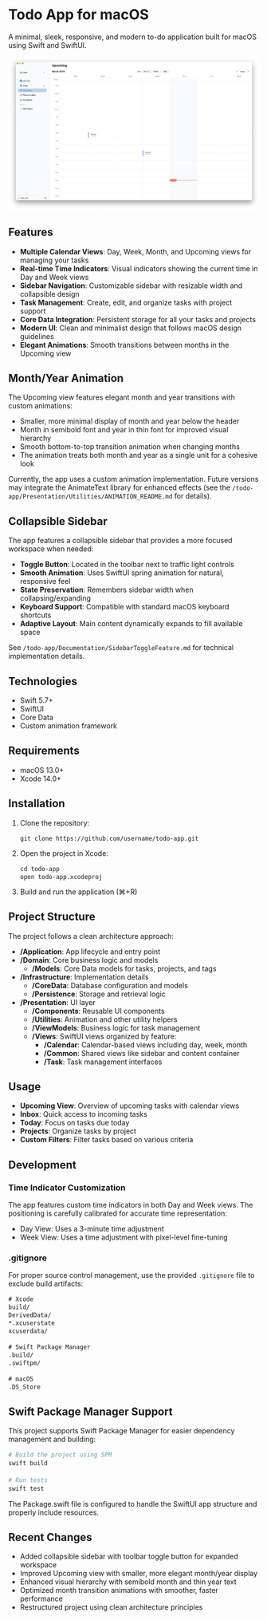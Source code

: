 # Todo App for macOS

A minimal, sleek, responsive, and modern to-do application built for macOS using Swift and SwiftUI.

![UI Screenshot](/images/UI_main2.png)

## Features

- **Multiple Calendar Views**: Day, Week, Month, and Upcoming views for managing your tasks
- **Real-time Time Indicators**: Visual indicators showing the current time in Day and Week views
- **Sidebar Navigation**: Customizable sidebar with resizable width and collapsible design
- **Task Management**: Create, edit, and organize tasks with project support
- **Core Data Integration**: Persistent storage for all your tasks and projects
- **Modern UI**: Clean and minimalist design that follows macOS design guidelines
- **Elegant Animations**: Smooth transitions between months in the Upcoming view

## Month/Year Animation

The Upcoming view features elegant month and year transitions with custom animations:
- Smaller, more minimal display of month and year below the header
- Month in semibold font and year in thin font for improved visual hierarchy
- Smooth bottom-to-top transition animation when changing months
- The animation treats both month and year as a single unit for a cohesive look

Currently, the app uses a custom animation implementation. Future versions may integrate the AnimateText library for enhanced effects (see the `/todo-app/Presentation/Utilities/ANIMATION_README.md` for details).

## Collapsible Sidebar

The app features a collapsible sidebar that provides a more focused workspace when needed:

- **Toggle Button**: Located in the toolbar next to traffic light controls
- **Smooth Animation**: Uses SwiftUI spring animation for natural, responsive feel
- **State Preservation**: Remembers sidebar width when collapsing/expanding
- **Keyboard Support**: Compatible with standard macOS keyboard shortcuts
- **Adaptive Layout**: Main content dynamically expands to fill available space

See `/todo-app/Documentation/SidebarToggleFeature.md` for technical implementation details.

## Technologies

- Swift 5.7+
- SwiftUI
- Core Data
- Custom animation framework

## Requirements

- macOS 13.0+
- Xcode 14.0+

## Installation

1. Clone the repository:
   ```
   git clone https://github.com/username/todo-app.git
   ```

2. Open the project in Xcode:
   ```
   cd todo-app
   open todo-app.xcodeproj
   ```

3. Build and run the application (⌘+R)

## Project Structure

The project follows a clean architecture approach:

- **/Application**: App lifecycle and entry point
- **/Domain**: Core business logic and models
  - **/Models**: Core Data models for tasks, projects, and tags
- **/Infrastructure**: Implementation details
  - **/CoreData**: Database configuration and models
  - **/Persistence**: Storage and retrieval logic
- **/Presentation**: UI layer
  - **/Components**: Reusable UI components
  - **/Utilities**: Animation and other utility helpers
  - **/ViewModels**: Business logic for task management
  - **/Views**: SwiftUI views organized by feature:
    - **/Calendar**: Calendar-based views including day, week, month
    - **/Common**: Shared views like sidebar and content container
    - **/Task**: Task management interfaces

## Usage

- **Upcoming View**: Overview of upcoming tasks with calendar views
- **Inbox**: Quick access to incoming tasks
- **Today**: Focus on tasks due today
- **Projects**: Organize tasks by project
- **Custom Filters**: Filter tasks based on various criteria

## Development

### Time Indicator Customization

The app features custom time indicators in both Day and Week views. The positioning is carefully calibrated for accurate time representation:

- Day View: Uses a 3-minute time adjustment
- Week View: Uses a time adjustment with pixel-level fine-tuning

### .gitignore

For proper source control management, use the provided `.gitignore` file to exclude build artifacts:

```
# Xcode
build/
DerivedData/
*.xcuserstate
xcuserdata/

# Swift Package Manager
.build/
.swiftpm/

# macOS
.DS_Store
```

## Swift Package Manager Support

This project supports Swift Package Manager for easier dependency management and building:

```bash
# Build the project using SPM
swift build

# Run tests
swift test
```

The Package.swift file is configured to handle the SwiftUI app structure and properly include resources.

## Recent Changes

- Added collapsible sidebar with toolbar toggle button for expanded workspace
- Improved Upcoming view with smaller, more elegant month/year display
- Enhanced visual hierarchy with semibold month and thin year text
- Optimized month transition animations with smoother, faster performance
- Restructured project using clean architecture principles
